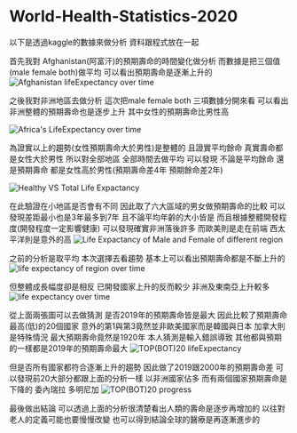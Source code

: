 # World-Health-Statistics-2020
以下是透過kaggle的數據來做分析 資料跟程式放在一起


首先我對 Afghanistan(阿富汗)的預期壽命的時間變化做分析 而數據是把三個值(male female both)做平均 可以看出預期壽命是逐漸上升的
![Afghanistan lifeExpectancy over time](https://user-images.githubusercontent.com/49279418/105993428-5da5ff00-60e1-11eb-8b16-66283f1f3900.png)


之後我對非洲地區去做分析 這次把male female both 三項數據分開來看 可以看出非洲整體的預期壽命也是逐步上升 
其中女性的預期壽命比男性高

![Africa's LifeExpectancy over time](https://user-images.githubusercontent.com/49279418/105993507-76aeb000-60e1-11eb-84fa-12450d480591.png)



為證實以上的趨勢(女性預期壽命大於男性)是整體的 且證實平均餘命 真實壽命都是女性大於男性 所以對全部地區 全部時間去做平均 
可以發現 不論是平均餘命 還是預期壽命 都是女性高於男性(預期壽命差4年 預期餘命差2年)

![Healthy VS Total Life Expactancy](https://user-images.githubusercontent.com/49279418/105993492-73b3bf80-60e1-11eb-9521-07b5cba073f9.png)






在此驗證在小地區是否會有不同 因此取了六大區域的男女做預期壽命的比較 可以發現差距最小也是3年最多到7年 且不論平均年齡的大小皆是 而且根據整體開發程度(開發程度一定影響健康) 
可以發現確實非洲落後許多 而歐美則是走在前端 西太平洋則是意外的高
![Life Expactancy of Male and Female of different region](https://user-images.githubusercontent.com/49279418/105993498-744c5600-60e1-11eb-8127-5504de60dd99.png)





之前的分析是取平均 本次選擇去看趨勢 基本上可以看出預期壽命都是不斷上升的
![life expectancy of region over time](https://user-images.githubusercontent.com/49279418/105993499-74e4ec80-60e1-11eb-8736-a191bcc0dde6.png)


但整體成長幅度卻是相反 已開發國家上升的反而較少 非洲及東南亞上升較多
![life expectancy over time](https://user-images.githubusercontent.com/49279418/105997090-28e87680-60e6-11eb-90a7-28a9ed8e6f78.png)


從上面兩張圖可以去做猜測 是否2019年的預期壽命皆是最大 因此比較了預期壽命最高(低)的20個國家 意外的第1與第3竟然並非歐美國家而是韓國與日本
加拿大則是特殊情況 最大預期壽命竟然是1920年 本人猜測是輸入錯誤導致 其他都與預期的一樣都是2019年的預期壽命最大
![TOP(BOT)20 lifeExpectancy](https://user-images.githubusercontent.com/49279418/105993503-757d8300-60e1-11eb-9028-e079d4833fb6.png)





但是否所有國家都符合逐漸上升的趨勢 因此做了2019跟2000年的預期壽命差 可以發現前20大部分都跟上面的分析一樣 以非洲國家佔多
而有兩個國家預期壽命是下降的 委內瑞拉 多明尼加
![TOP(BOT)20 progress](https://user-images.githubusercontent.com/49279418/105993504-76161980-60e1-11eb-8664-727e2db012ac.png)



最後做出結論 可以透過上面的分析很清楚看出人類的壽命是逐步再增加的 以往對老人的定義可能也要慢慢改變 也可以得到結論全球的醫療是再逐漸進步的


